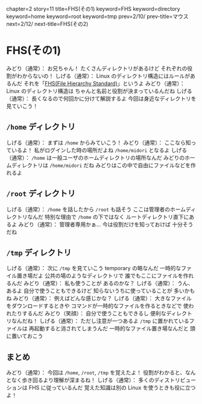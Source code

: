 chapter=2
story=11
title=FHS(その1)
keyword=FHS
keyword=directory
keyword=home
keyword=root
keyword=tmp
prev=2/10/
prev-title=マウス
next=2/12/
next-title=FHS(その2)

# FHS(その1)

みどり（通常）：
  お兄ちゃん！
  たくさんディレクトリがあるけど
  それぞれの役割がわからないの！
しげる（通常）：
  Linux のディレクトリ構造にはルールがあるんだ
  それを「[FHS(File Hierarchy Standard)](https://refspecs.linuxfoundation.org/fhs.shtml)」というよ
みどり（通常）：
  Linux のディレクトリ構造は
  ちゃんと名前と役割が決まっているんだね
しげる（通常）：
  長くなるので何回かに分けて解説するよ
  今回は身近なディレクトリを見ていこう！

## `/home` ディレクトリ

しげる（通常）：
  まずは `/home` からみていこう！
みどり（通常）：
  ここなら知っているよ！
  私がログインした時の場所だよね
  `/home/midori` となるよ
しげる（通常）：
  `/home` は一般ユーザのホームディレクトリの場所なんだ
  みどりのホームディレクトリは `/home/midori` だね
  みどりはこの中で自由にファイルなどを作れるよ

## `/root` ディレクトリ

しげる（通常）：
  `/home` を話したから `/root` も話そう
  ここは管理者のホームディレクトリなんだ
  特別な理由で `/home` の下ではなく
  ルートディレクトリ直下にあるよ
みどり（通常）：
  管理者専用かぁ…
  今は役割だけを知っておけば
  十分そうだね

## `/tmp` ディレクトリ

しげる（通常）：
  次に `/tmp` を見ていこう
  temporary の略なんだ
  一時的なファイル置き場だよ
  公共の場のようなディレクトリで
  誰でもここにファイルを作れるんだ
みどり（通常）：
  私も使うことが
  あるのかな？
しげる（通常）：
  うん、あるよ
  自分で使うこともできるけど
  知らないうちに使っていることが
  多いかもね
みどり（通常）：
  例えばどんな感じかな？
しげる（通常）：
  大きなファイルをダウンロードするときや
  コマンドが一時的なファイルを作るときなどで
  使われたりするんだ
みどり（笑顔）：
  自分で使うこともできるし
  便利なディレクトリなんだね！
しげる（通常）：
  ただし注意が一つあるよ
  `/tmp` に置かれているファイルは
  再起動すると消されてしまうんだ
  一時的なファイル置き場なんだと
  頭に置いておこう

## まとめ

みどり（通常）：
  今回は `/home`, `/root`, `/tmp` を覚えたよ！
  役割がわかると、なんとなく歩き回るより理解が深まるね！
しげる（通常）：
  多くのディストリビューションは FHS に従っているんだ
  覚えた知識は別の Linux を使うときも役に立つよ！

